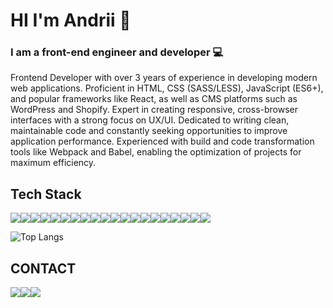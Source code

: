 # HI I'm Andrii :wave:

### **I am a front-end engineer and developer** :computer:
Frontend Developer with over 3 years of experience in developing modern web applications. Proficient in HTML, CSS (SASS/LESS), JavaScript (ES6+), and popular frameworks like React, as well as CMS platforms such as WordPress and Shopify. Expert in creating responsive, cross-browser interfaces with a strong focus on UX/UI. Dedicated to writing clean, maintainable code and constantly seeking opportunities to improve application performance. Experienced with build and code transformation tools like Webpack and Babel, enabling the optimization of projects for maximum efficiency.
## Tech Stack

<img src="https://img.shields.io/badge/HTML-151515?style=for-the-badge&logo=html5&logoColor=E34F26" /><img src="https://img.shields.io/badge/CSS-151515?style=for-the-badge&logo=css3&logoColor=1572B6" /><img src="https://img.shields.io/badge/Javascript-151515?style=for-the-badge&logo=javascript&logoColor=#F7DF1E"/><img src="https://img.shields.io/badge/liquid-151515?style=for-the-badge&logo=&logoColor="/><img src="https://img.shields.io/badge/Less-151515?style=for-the-badge&logo=less&logoColor=1D365D"/><img src="https://img.shields.io/badge/sass-151515?style=for-the-badge&logo=sass&logoColor=CC6699"/><img src="https://img.shields.io/badge/bootstrap-151515?style=for-the-badge&logo=bootstrap&logoColor=7952B3"/><img src="https://img.shields.io/badge/react bootstrap-151515?style=for-the-badge&logo=reactbootstrap&logoColor=41E0FD"/><img src="https://img.shields.io/badge/jquery-151515?style=for-the-badge&logo=jquery&logoColor=0769AD"/><img src="https://img.shields.io/badge/react-151515?style=for-the-badge&logo=react&logoColor=61DAFB"/><img src="https://img.shields.io/badge/wordpress-151515?style=for-the-badge&logo=wordpress&logoColor=21759B"/><img src="https://img.shields.io/badge/shopify-151515?style=for-the-badge&logo=shopify&logoColor=7AB55C"/><img src="https://img.shields.io/badge/Git-151515?style=for-the-badge&logo=git&logoColor=F05032"/><img src="https://img.shields.io/badge/Github-151515?style=for-the-badge&logo=github&logoColor=white"/><img src="https://img.shields.io/badge/photoshop-151515?style=for-the-badge&logo=adobephotoshop&logoColor=31A8FF"/><img src="https://img.shields.io/badge/filezilla-151515?style=for-the-badge&logo=filezilla&logoColor=BF0000"/><img src="https://img.shields.io/badge/figma-151515?style=for-the-badge&logo=figma&logoColor=F24E1E"/><img src="https://img.shields.io/badge/adobe xd-151515?style=for-the-badge&logo=adobexd&logoColor=#FF0000"/><img src="https://img.shields.io/badge/webpack-151515?style=for-the-badge&logo=webpack&logoColor=8DD6F9"/><img src="https://img.shields.io/badge/babel-151515?style=for-the-badge&logo=babel&logoColor=F9DC3E"/>
<!-- <img src="https://img.shields.io/badge/НАДПИСЬ_НА_БЕЙДЖЕ-151515?style=for-the-badge&logo=НАЗВАНИЕ_ЛОГОТИПА&logoColor=ЦВЕТ_ЛОГОТИПА"/> -->


![Top Langs](https://github-readme-stats.vercel.app/api/top-langs/?username=apchnk&layout=compact&bg_color=151515&title_color=fff&text_color=bbbbbb)
## CONTACT
[<img src="https://img.shields.io/badge/gmail-151515?style=for-the-badge&logo=gmail&logoColor=#EA4335"/>](mailto:andriy2003po@gmail.com)[<img src="https://img.shields.io/badge/telegram-151515?style=for-the-badge&logo=telegram&logoColor=#26A5E4"/>](https://t.me/apchnk)[<img src="https://img.shields.io/badge/instagram-151515?style=for-the-badge&logo=instagram&logoColor=#E4405F"/>](https://www.instagram.com/apchnk?igsh=Z3ozejdydGJqNGZk&utm_source=qr)

